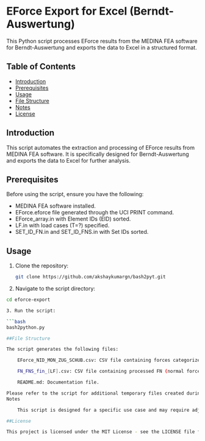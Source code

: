 # EForce Export for Excel (Berndt-Auswertung)

This Python script processes EForce results from the MEDINA FEA software for Berndt-Auswertung and exports the data to Excel in a structured format.

## Table of Contents

- [Introduction](#introduction)
- [Prerequisites](#prerequisites)
- [Usage](#usage)
- [File Structure](#file-structure)
- [Notes](#notes)
- [License](#license)

## Introduction

This script automates the extraction and processing of EForce results from MEDINA FEA software. It is specifically designed for Berndt-Auswertung and exports the data to Excel for further analysis.

## Prerequisites

Before using the script, ensure you have the following:

- MEDINA FEA software installed.
- EForce.eforce file generated through the UCI PRINT command.
- EForce_array.in with Element IDs (EID) sorted.
- LF.in with load cases (T=?) specified.
- SET_ID_FN.in and SET_ID_FNS.in with Set IDs sorted.

## Usage

1. Clone the repository:

   ```bash
   git clone https://github.com/akshaykumargn/bash2pyt.git

2. Navigate to the script directory:

```bash
cd eforce-export

3. Run the script:

```bash
bash2python.py

##File Structure

The script generates the following files:

    EForce_NID_MON_ZUG_SCHUB.csv: CSV file containing forces categorized by Montage, Zug (Tension), and Schub (Shear).

    FN_FNS_fin_[LF].csv: CSV file containing processed FN (normal forces) and FNS (contact forces) data for each specified load case (LF).

    README.md: Documentation file.

Please refer to the script for additional temporary files created during execution.
Notes

    This script is designed for a specific use case and may require adjustments for different scenarios.

##License

This project is licensed under the MIT License - see the LICENSE file for details.
